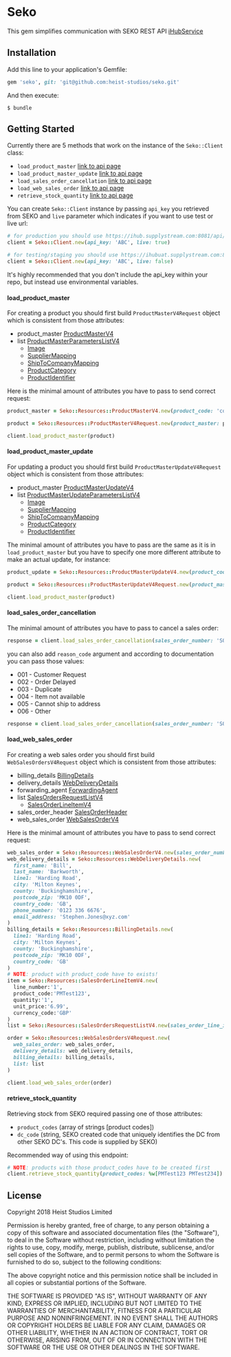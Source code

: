 # Seko

This gem simplifies communication with SEKO REST API [iHubService](https://bigdigit.atlassian.net/wiki/spaces/IH2/pages/12025935/iHub+Services)

## Installation

Add this line to your application's Gemfile:

```ruby
gem 'seko', git: 'git@github.com:heist-studios/seko.git'
```

And then execute:

    $ bundle

## Getting Started

Currently there are 5 methods that work on the instance of the `Seko::Client` class:
* `load_product_master` [link to api page](https://bigdigit.atlassian.net/wiki/spaces/IH2/pages/12386504/API+Load+Product+Masters)
* `load_product_master_update` [link to api page](https://bigdigit.atlassian.net/wiki/spaces/IH2/pages/12386517/API+Load+Product+Master+Updates)
* `load_sales_order_cancellation` [link to api page](https://bigdigit.atlassian.net/wiki/spaces/IH2/pages/12386570/API+Load+Sales+Order+Cancellations)
* `load_web_sales_order` [link to api page](https://bigdigit.atlassian.net/wiki/spaces/IH2/pages/12386616/API+Load+Web+Sales+Orders)
* `retrieve_stock_quantity` [link to api page](https://bigdigit.atlassian.net/wiki/spaces/IH2/pages/12386628/API+Retrieve+Stock+Quantity)

You can create `Seko::Client` instance by passing `api_key` you retrieved from SEKO and `live` parameter which indicates if you want to use test or live url:

```ruby
# for production you should use https://ihub.supplystream.com:8081/api/
client = Seko::Client.new(api_key: 'ABC', live: true)

# for testing/staging you should use https://ihubuat.supplystream.com:8081/api/ 
client = Seko::Client.new(api_key: 'ABC', live: false)
```

It's highly recommended that you don't include the api_key within your repo, but instead use environmental variables.
 
#### load_product_master

For creating a product you should first build `ProductMasterV4Request` object which is consistent from those attributes:

* product_master [ProductMasterV4](https://github.com/heist-studios/seko/blob/master/lib/seko/resources/product_master_v4.rb)
* list [ProductMasterParametersListV4](https://github.com/heist-studios/seko/blob/master/lib/seko/resources/product_master_parameters_list_v4.rb)
  * [Image](https://github.com/heist-studios/seko/blob/master/lib/seko/resources/image.rb)
  * [SupplierMapping](https://github.com/heist-studios/seko/blob/master/lib/seko/resources/supplier_mapping.rb)
  * [ShipToCompanyMapping](https://github.com/heist-studios/seko/blob/master/lib/seko/resources/ship_to_company_mapping.rb)
  * [ProductCategory](https://github.com/heist-studios/seko/blob/master/lib/seko/resources/product_category.rb)
  * [ProductIdentifier](https://github.com/heist-studios/seko/blob/master/lib/seko/resources/product_identifier.rb)

Here is the minimal amount of attributes you have to pass to send correct request:

```ruby
product_master = Seko::Resources::ProductMasterV4.new(product_code: 'code_123')

product = Seko::Resources::ProductMasterV4Request.new(product_master: product_master)

client.load_product_master(product)
```

#### load_product_master_update

For updating a product you should first build `ProductMasterUpdateV4Request` object which is consistent from those attributes:

* product_master [ProductMasterUpdateV4](https://github.com/heist-studios/seko/blob/master/lib/seko/resources/product_master_update_v4.rb)
* list [ProductMasterUpdateParametersListV4](https://github.com/heist-studios/seko/blob/master/lib/seko/resources/product_master_update_parameters_list_v4.rb)
  * [Image](https://github.com/heist-studios/seko/blob/master/lib/seko/resources/image.rb)
  * [SupplierMapping](https://github.com/heist-studios/seko/blob/master/lib/seko/resources/supplier_mapping.rb)
  * [ShipToCompanyMapping](https://github.com/heist-studios/seko/blob/master/lib/seko/resources/ship_to_company_mapping.rb)
  * [ProductCategory](https://github.com/heist-studios/seko/blob/master/lib/seko/resources/product_category.rb)
  * [ProductIdentifier](https://github.com/heist-studios/seko/blob/master/lib/seko/resources/product_identifier.rb)

The minimal amount of attributes you have to pass are the same as it is in `load_product_master` but you have to specify one more different attribute to make an actual update, for instance:

```ruby
product_update = Seko::Resources::ProductMasterUpdateV4.new(product_code: 'test', currency: 'PLN')

product = Seko::Resources::ProductMasterUpdateV4Request.new(product_master: product_update)

client.load_product_master(product)
```

#### load_sales_order_cancellation

The minimal amount of attributes you have to pass to cancel a sales order:

```ruby
response = client.load_sales_order_cancellation(sales_order_number: 'SOTest234')
```

you can also add `reason_code` argument and according to documentation you can pass those values:

* 001 - Customer Request
* 002 - Order Delayed
* 003 - Duplicate
* 004 - Item not available
* 005 - Cannot ship to address
* 006 - Other

```ruby
response = client.load_sales_order_cancellation(sales_order_number: 'SOTest234', reason_code: '001')
```

#### load_web_sales_order

For creating a web sales order you should first build `WebSalesOrdersV4Request` object which is consistent from those attributes:

* billing_details    [BillingDetails](https://github.com/heist-studios/seko/blob/master/lib/seko/resources/billing_details.rb)
* delivery_details   [WebDeliveryDetails](https://github.com/heist-studios/seko/blob/master/lib/seko/resources/web_delivery_details.rb)
* forwarding_agent   [ForwardingAgent](https://github.com/heist-studios/seko/blob/master/lib/seko/resources/forwarding_agent.rb)
* list               [SalesOrdersRequestListV4](https://github.com/heist-studios/seko/blob/master/lib/seko/resources/sales_orders_request_list_v4.rb) 
  * [SalesOrderLineItemV4](https://github.com/heist-studios/seko/blob/master/lib/seko/resources/sales_order_line_item_v4.rb)
* sales_order_header [SalesOrderHeader](https://github.com/heist-studios/seko/blob/master/lib/seko/resources/sales_order_header.rb)
* web_sales_order    [WebSalesOrderV4](https://github.com/heist-studios/seko/blob/master/lib/seko/resources/web_sales_order_v4.rb)

Here is the minimal amount of attributes you have to pass to send correct request:

```ruby
web_sales_order = Seko::Resources::WebSalesOrderV4.new(sales_order_number: 'SON-123')
web_delivery_details = Seko::Resources::WebDeliveryDetails.new(
  first_name: 'Bill', 
  last_name: 'Barkworth', 
  line1: 'Harding Road', 
  city: 'Milton Keynes', 
  county: 'Buckinghamshire', 
  postcode_zip: 'MK10 0DF', 
  country_code: 'GB', 
  phone_number: '0123 336 6676', 
  email_address: 'Stephen.Jones@xyz.com'
)
billing_details = Seko::Resources::BillingDetails.new(
  line1: 'Harding Road',
  city: 'Milton Keynes',
  county: 'Buckinghamshire', 
  postcode_zip: 'MK10 0DF',
  country_code: 'GB'
)
# NOTE: product with product_code have to exists!
item = Seko::Resources::SalesOrderLineItemV4.new(
  line_number:'1', 
  product_code:'PMTest123', 
  quantity:'1', 
  unit_price:'6.99', 
  currency_code:'GBP'
)
list = Seko::Resources::SalesOrdersRequestListV4.new(sales_order_line_item: [item])

order = Seko::Resources::WebSalesOrdersV4Request.new(
  web_sales_order: web_sales_order, 
  delivery_details: web_delivery_details, 
  billing_details: billing_details, 
  list: list
)

client.load_web_sales_order(order)
```

#### retrieve_stock_quantity

Retrieving stock from SEKO required passing one of those attributes:

* `product_codes` (array of strings [product codes])
* `dc_code` (string, SEKO created code that uniquely identifies the DC from other SEKO DC's. This code is supplied by SEKO)

Recommended way of using this endpoint:

```ruby
# NOTE: products with those product_codes have to be created first 
client.retrieve_stock_quantity(product_codes: %w[PMTest123 PMTest234])
```

## License

Copyright 2018 Heist Studios Limited

Permission is hereby granted, free of charge, to any person obtaining a copy of this software and associated documentation files (the "Software"), to deal in the Software without restriction, including without limitation the rights to use, copy, modify, merge, publish, distribute, sublicense, and/or sell copies of the Software, and to permit persons to whom the Software is furnished to do so, subject to the following conditions:

The above copyright notice and this permission notice shall be included in all copies or substantial portions of the Software.

THE SOFTWARE IS PROVIDED "AS IS", WITHOUT WARRANTY OF ANY KIND, EXPRESS OR IMPLIED, INCLUDING BUT NOT LIMITED TO THE WARRANTIES OF MERCHANTABILITY, FITNESS FOR A PARTICULAR PURPOSE AND NONINFRINGEMENT. IN NO EVENT SHALL THE AUTHORS OR COPYRIGHT HOLDERS BE LIABLE FOR ANY CLAIM, DAMAGES OR OTHER LIABILITY, WHETHER IN AN ACTION OF CONTRACT, TORT OR OTHERWISE, ARISING FROM, OUT OF OR IN CONNECTION WITH THE SOFTWARE OR THE USE OR OTHER DEALINGS IN THE SOFTWARE.
